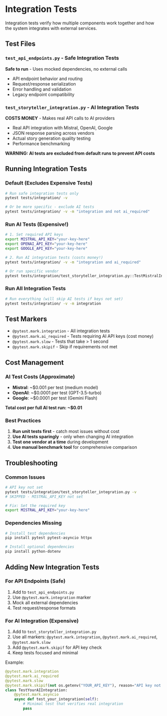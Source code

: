 # Integration Tests

Integration tests verify how multiple components work together and how the system integrates with external services.

## Test Files

### `test_api_endpoints.py` - Safe Integration Tests
**Safe to run** - Uses mocked dependencies, no external calls
- API endpoint behavior and routing
- Request/response serialization  
- Error handling and validation
- Legacy endpoint compatibility

### `test_storyteller_integration.py` - AI Integration Tests  
**COSTS MONEY** - Makes real API calls to AI providers
- Real API integration with Mistral, OpenAI, Google
- JSON response parsing across vendors
- Actual story generation quality testing
- Performance benchmarking

**WARNING: AI tests are excluded from default runs to prevent API costs**

## Running Integration Tests

### Default (Excludes Expensive Tests)
```bash
# Run safe integration tests only
pytest tests/integration/ -v

# Or be more specific - exclude AI tests
pytest tests/integration/ -v -m "integration and not ai_required"
```

### Run AI Tests (Expensive!)
```bash
# 1. Set required API keys
export MISTRAL_API_KEY="your-key-here"
export OPENAI_API_KEY="your-key-here"  
export GOOGLE_API_KEY="your-key-here"

# 2. Run AI integration tests (costs money!)
pytest tests/integration/ -v -m "integration and ai_required"

# Or run specific vendor
pytest tests/integration/test_storyteller_integration.py::TestMistralIntegration -v
```

### Run All Integration Tests
```bash
# Run everything (will skip AI tests if keys not set)
pytest tests/integration/ -v -m integration
```

## Test Markers

- `@pytest.mark.integration` - All integration tests
- `@pytest.mark.ai_required` - Tests requiring AI API keys (cost money)
- `@pytest.mark.slow` - Tests that take > 1 second
- `@pytest.mark.skipif` - Skip if requirements not met

## Cost Management

### AI Test Costs (Approximate)
- **Mistral**: ~$0.001 per test (medium model)
- **OpenAI**: ~$0.0001 per test (GPT-3.5-turbo)
- **Google**: ~$0.0001 per test (Gemini Flash)

**Total cost per full AI test run: ~$0.01**

### Best Practices
1. **Run unit tests first** - catch most issues without cost
2. **Use AI tests sparingly** - only when changing AI integration
3. **Test one vendor at a time** during development
4. **Use manual benchmark tool** for comprehensive comparison

## Troubleshooting

### Common Issues
```bash
# API key not set
pytest tests/integration/test_storyteller_integration.py -v
# SKIPPED - MISTRAL_API_KEY not set

# Fix: Set the required key
export MISTRAL_API_KEY="your-key-here"
```

### Dependencies Missing
```bash
# Install test dependencies  
pip install pytest pytest-asyncio httpx

# Install optional dependencies
pip install python-dotenv
```

## Adding New Integration Tests

### For API Endpoints (Safe)
1. Add to `test_api_endpoints.py`
2. Use `@pytest.mark.integration` marker
3. Mock all external dependencies
4. Test request/response formats

### For AI Integration (Expensive)
1. Add to `test_storyteller_integration.py` 
2. Use all markers: `@pytest.mark.integration`, `@pytest.mark.ai_required`, `@pytest.mark.slow`
3. Add `@pytest.mark.skipif` for API key check
4. Keep tests focused and minimal

Example:
```python
@pytest.mark.integration
@pytest.mark.ai_required
@pytest.mark.slow
@pytest.mark.skipif(not os.getenv("YOUR_API_KEY"), reason="API key not set")
class TestYourAIIntegration:
    @pytest.mark.asyncio
    async def test_your_integration(self):
        # Minimal test that verifies real integration
        pass
```
